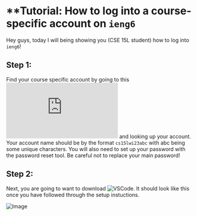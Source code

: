 # **Tutorial: How to log into a course-specific account on `ieng6`

Hey guys, today I will being showing you (CSE 15L student) how to log into `ieng6`!

## Step 1:

Find your course specific account by going to this ![link](https://sdacs.ucsd.edu/~icc/index.php) and looking up your account. Your account name should be by the format `cs15lwi23abc` with abc being some unique characters. You will also need to set up your password with the password reset tool. Be careful not to replace your main password!

## Step 2:

Next, you are going to want to download ![VSCode](https://code.visualstudio.com/). It should look like this once you have followed through the setup instuctions.

![Image](https://cdn.discordapp.com/attachments/646918392824987651/1063583864083197993/image.png)
